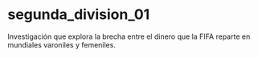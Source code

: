 # segunda_division_01
Investigación que explora la brecha entre el dinero que la FIFA reparte en mundiales varoniles y femeniles.
